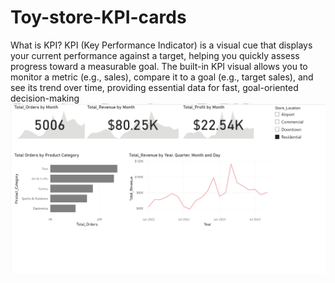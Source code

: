 # Toy-store-KPI-cards
What is KPI?
KPI (Key Performance Indicator) is a visual cue that displays your current performance against a target, helping you quickly assess progress toward a measurable goal. The built-in KPI visual allows you to monitor a metric (e.g., sales), compare it to a goal (e.g., target sales), and see its trend over time, providing essential data for fast, goal-oriented decision-making
![image alt](https://github.com/nsankareswari-70/Toy-store-KPI-cards/blob/221cb621b9cfd2fdfaa3b3ceeacecf6f358e3ab8/ToystoreKPI.png)

